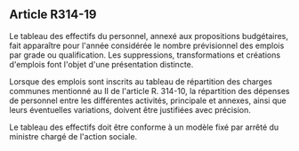 ## Article R314-19

Le tableau des effectifs du personnel, annexé aux propositions budgétaires, fait apparaître pour l'année
considérée le nombre prévisionnel des emplois par grade ou qualification. Les suppressions, transformations
et créations d'emplois font l'objet d'une présentation distincte.

Lorsque des emplois sont inscrits au tableau de répartition des charges communes mentionné au II de l'article
R. 314-10, la répartition des dépenses de personnel entre les différentes activités, principale et annexes, ainsi
que leurs éventuelles variations, doivent être justifiées avec précision.

Le tableau des effectifs doit être conforme à un modèle fixé par arrêté du ministre chargé de l'action sociale.

